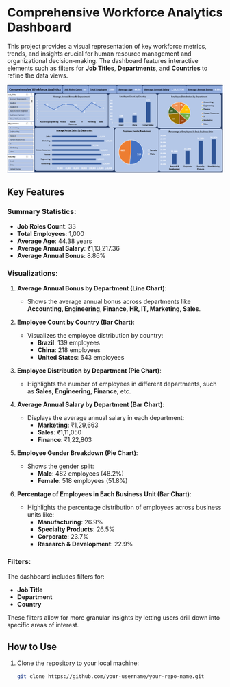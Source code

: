 # Comprehensive Workforce Analytics Dashboard

This project provides a visual representation of key workforce metrics, trends, and insights crucial for human resource management and organizational decision-making. The dashboard features interactive elements such as filters for **Job Titles**, **Departments**, and **Countries** to refine the data views.

![Comprehensive Workforce Analytics](https://github.com/krAman00/Employee_Excel_Project/blob/main/Employee%20Project.png)

## Key Features

### Summary Statistics:
- **Job Roles Count**: 33
- **Total Employees**: 1,000
- **Average Age**: 44.38 years
- **Average Annual Salary**: ₹1,13,217.36
- **Average Annual Bonus**: 8.86%

### Visualizations:
1. **Average Annual Bonus by Department (Line Chart)**:
   - Shows the average annual bonus across departments like **Accounting, Engineering, Finance, HR, IT, Marketing, Sales**.
   
2. **Employee Count by Country (Bar Chart)**:
   - Visualizes the employee distribution by country:
     - **Brazil**: 139 employees
     - **China**: 218 employees
     - **United States**: 643 employees

3. **Employee Distribution by Department (Pie Chart)**:
   - Highlights the number of employees in different departments, such as **Sales**, **Engineering**, **Finance**, etc.

4. **Average Annual Salary by Department (Bar Chart)**:
   - Displays the average annual salary in each department:
     - **Marketing**: ₹1,29,663
     - **Sales**: ₹1,11,050
     - **Finance**: ₹1,22,803

5. **Employee Gender Breakdown (Pie Chart)**:
   - Shows the gender split:
     - **Male**: 482 employees (48.2%)
     - **Female**: 518 employees (51.8%)

6. **Percentage of Employees in Each Business Unit (Bar Chart)**:
   - Highlights the percentage distribution of employees across business units like:
     - **Manufacturing**: 26.9%
     - **Specialty Products**: 26.5%
     - **Corporate**: 23.7%
     - **Research & Development**: 22.9%

### Filters:
The dashboard includes filters for:
- **Job Title**
- **Department**
- **Country**

These filters allow for more granular insights by letting users drill down into specific areas of interest.

## How to Use

1. Clone the repository to your local machine:
   ```bash
   git clone https://github.com/your-username/your-repo-name.git
